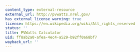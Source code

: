 ```yaml
---
content_type: external-resource
external_url: http://pvwatts.nrel.gov/
has_external_license_warning: true
license: https://en.wikipedia.org/wiki/All_rights_reserved
status: ''
title: PVWatts Calculator
uid: ff8ab2a0-afea-4ec4-a529-b92ff0a68bf7
wayback_url: ''
---
```

